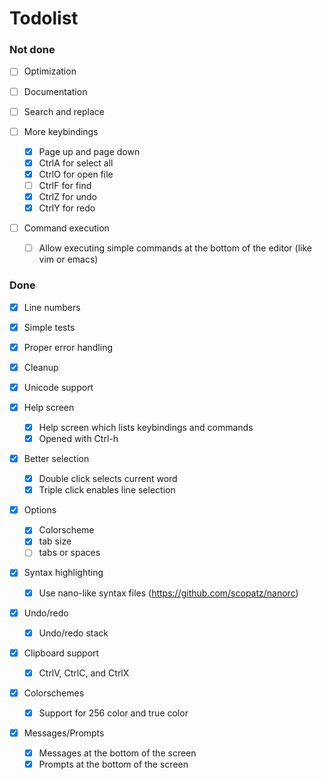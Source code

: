 # Todolist

### Not done

- [ ] Optimization

- [ ] Documentation

- [ ] Search and replace

- [ ] More keybindings
    - [x] Page up and page down
    - [x] CtrlA for select all
    - [x] CtrlO for open file
    - [ ] CtrlF for find
    - [x] CtrlZ for undo
    - [x] CtrlY for redo

- [ ] Command execution
    - [ ] Allow executing simple commands at the bottom of the editor 
      (like vim or emacs)

### Done

- [x] Line numbers

- [x] Simple tests

- [x] Proper error handling

- [x] Cleanup

- [x] Unicode support

- [x] Help screen
    - [x] Help screen which lists keybindings and commands
    - [x] Opened with Ctrl-h

- [x] Better selection
    - [x] Double click selects current word
    - [x] Triple click enables line selection

- [x] Options
    - [x] Colorscheme
    - [x] tab size
    - [ ] tabs or spaces

- [x] Syntax highlighting
    - [x] Use nano-like syntax files (https://github.com/scopatz/nanorc)

- [x] Undo/redo
    - [x] Undo/redo stack

- [x] Clipboard support
    - [x] CtrlV, CtrlC, and CtrlX

- [x] Colorschemes
    - [x] Support for 256 color and true color

- [x] Messages/Prompts
    - [x] Messages at the bottom of the screen
    - [x] Prompts at the bottom of the screen

